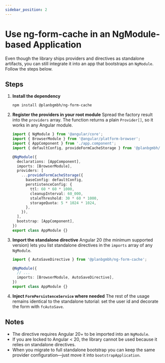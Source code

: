 ```yaml
---
sidebar_position: 2
---
```


# Use ng-form-cache in an NgModule-based Application

Even though the library ships providers and directives as standalone artifacts, you can still integrate it into an app that bootstraps an `NgModule`. Follow the steps below.

## Steps

1. **Install the dependency**

   ```bash
   npm install @planbgmbh/ng-form-cache
   ```

2. **Register the providers in your root module**
   Spread the factory result into the `providers` array. The function returns a plain `Provider[]`, so it works in any Angular module.

   ```typescript title="app.module.ts"
   import { NgModule } from '@angular/core';
   import { BrowserModule } from '@angular/platform-browser';
   import { AppComponent } from './app.component';
   import { defaultConfig, provideFormCacheStorage } from '@planbgmbh/ng-form-cache';

   @NgModule({
     declarations: [AppComponent],
     imports: [BrowserModule],
     providers: [
       ...provideFormCacheStorage({
         baseConfig: defaultConfig,
         perstistenceConfig: {
           ttl: 60 * 60 * 1000,
           cleanupInterval: 60_000,
           staleThreshold: 30 * 60 * 1000,
           storageQuota: 5 * 1024 * 1024,
         },
       }),
     ],
     bootstrap: [AppComponent],
   })
   export class AppModule {}
   ```

3. **Import the standalone directive**
   Angular 20 (the minimum supported version) lets you list standalone directives in the `imports` array of any `NgModule`.

   ```typescript title="app.module.ts"
   import { AutoSaveDirective } from '@planbgmbh/ng-form-cache';

   @NgModule({
     // ...
     imports: [BrowserModule, AutoSaveDirective],
   })
   export class AppModule {}
   ```

4. **Inject `FormPersistenceService` where needed**
   The rest of the usage remains identical to the standalone tutorial: set the user id and decorate the form with `fcAutoSave`.

## Notes

- The directive requires Angular 20+ to be imported into an `NgModule`.
- If you are locked to Angular < 20, the library cannot be used because it relies on standalone directives.
- When you migrate to full standalone bootstrap you can keep the same provider configuration—just move it into `bootstrapApplication`.
